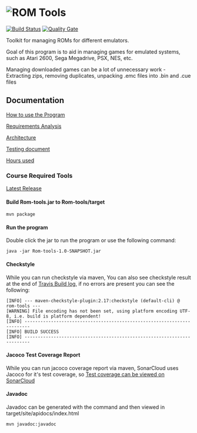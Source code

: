 # ![ROM Tools](https://github.com/Rsl1122/ROM-tools/blob/master/Rom-tools/src/main/resources/Logo-text.png?raw=true)

[![Build Status](https://travis-ci.org/Rsl1122/ROM-tools.svg?branch=master)](https://travis-ci.org/Rsl1122/ROM-tools)
[![Quality Gate](https://sonarcloud.io/api/badges/gate?key=com.djrapitops%3Arom-tools)](https://sonarcloud.io/dashboard?id=com.djrapitops%3Arom-tools)

Toolkit for managing ROMs for different emulators.  

Goal of this program is to aid in managing games for emulated systems, such as Atari 2600, Sega Megadrive, PSX, NES, etc.  

Managing downloaded games can be a lot of unnecessary work - Extracting zips, removing duplicates, unpacking .emc files into .bin and .cue files

## Documentation

[How to use the Program](https://github.com/Rsl1122/ROM-tools/wiki/Using-the-Program)

[Requirements Analysis](documentation/req.md)

[Architecture](documentation/architecture.md)

[Testing document](documentation/tests.md)

[Hours used](documentation/hours.md)

### Course Required Tools

[Latest Release](https://github.com/Rsl1122/ROM-tools/releases)

#### Build Rom-tools.jar to Rom-tools/target
```
mvn package
```

#### Run the program
Double click the jar to run the program or use the following command:
```
java -jar Rom-tools-1.0-SNAPSHOT.jar
```

#### Checkstyle

While you can run checkstyle via maven, You can also see checkstyle result at the end of [Travis Build log](https://travis-ci.org/Rsl1122/ROM-tools), if no errors are present you can see the following:
```
[INFO] --- maven-checkstyle-plugin:2.17:checkstyle (default-cli) @ rom-tools ---
[WARNING] File encoding has not been set, using platform encoding UTF-8, i.e. build is platform dependent!
[INFO] ------------------------------------------------------------------------
[INFO] BUILD SUCCESS
[INFO] ------------------------------------------------------------------------
```

#### Jacoco Test Coverage Report

While you can run jacoco coverage report via maven, SonarCloud uses Jacoco for it's test coverage, so [Test coverage can be viewed on SonarCloud](https://sonarcloud.io/component_measures?id=com.djrapitops%3Arom-tools&metric=coverage&view=tree)

#### Javadoc

Javadoc can be generated with the command and then viewed in target/site/apidocs/index.html
```
mvn javadoc:javadoc
```
